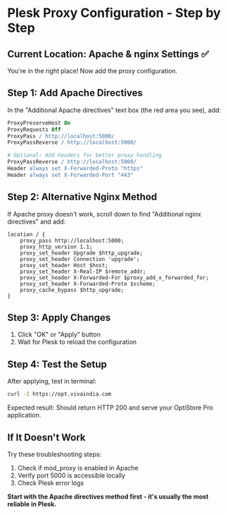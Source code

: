 # Plesk Proxy Configuration - Step by Step

## Current Location: Apache & nginx Settings ✅
You're in the right place! Now add the proxy configuration.

## Step 1: Add Apache Directives
In the "Additional Apache directives" text box (the red area you see), add:

```apache
ProxyPreserveHost On
ProxyRequests Off
ProxyPass / http://localhost:5000/
ProxyPassReverse / http://localhost:5000/

# Optional: Add headers for better proxy handling
ProxyPassReverse / http://localhost:5000/
Header always set X-Forwarded-Proto "https"
Header always set X-Forwarded-Port "443"
```

## Step 2: Alternative Nginx Method
If Apache proxy doesn't work, scroll down to find "Additional nginx directives" and add:

```nginx
location / {
    proxy_pass http://localhost:5000;
    proxy_http_version 1.1;
    proxy_set_header Upgrade $http_upgrade;
    proxy_set_header Connection 'upgrade';
    proxy_set_header Host $host;
    proxy_set_header X-Real-IP $remote_addr;
    proxy_set_header X-Forwarded-For $proxy_add_x_forwarded_for;
    proxy_set_header X-Forwarded-Proto $scheme;
    proxy_cache_bypass $http_upgrade;
}
```

## Step 3: Apply Changes
1. Click "OK" or "Apply" button
2. Wait for Plesk to reload the configuration

## Step 4: Test the Setup
After applying, test in terminal:
```bash
curl -I https://opt.vivaindia.com
```

Expected result: Should return HTTP 200 and serve your OptiStore Pro application.

## If It Doesn't Work
Try these troubleshooting steps:
1. Check if mod_proxy is enabled in Apache
2. Verify port 5000 is accessible locally
3. Check Plesk error logs

**Start with the Apache directives method first - it's usually the most reliable in Plesk.**